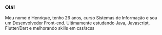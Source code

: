 ### Olá!
Meu nome é Henrique, tenho 26 anos, curso Sistemas de Informação e sou um Desenvolvedor Front-end.
Ultimamente estudando Java, Javascript, Flutter/Dart e melhorando skills em css/scss
<!--
**hmriq/hmriq** is a ✨ _special_ ✨ repository because its `README.md` (this file) appears on your GitHub profile.
-->
